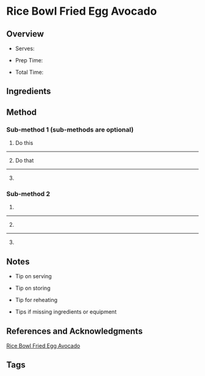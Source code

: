 # Rice Bowl Fried Egg Avocado

## Overview

- Serves:

- Prep Time:

- Total Time:

## Ingredients



## Method

### Sub-method 1 (sub-methods are optional)

1. Do this
---
2. Do that
---
3.

### Sub-method 2

1.
---
2.
---
3.

## Notes

- Tip on serving

- Tip on storing

- Tip for reheating

- Tips if missing ingredients or equipment

## References and Acknowledgments

[Rice Bowl Fried Egg Avocado](http://www.bonappetit.com/recipe/rice-bowl-fried-egg-avocado)

## Tags


